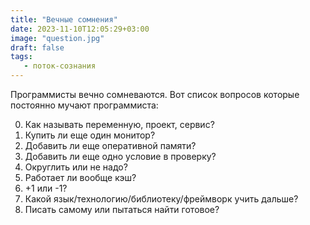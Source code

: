 ```yaml
---
title: "Вечные сомнения"
date: 2023-11-10T12:05:29+03:00
image: "question.jpg"
draft: false
tags:
   - поток-сознания
---
```


Программисты вечно сомневаются. Вот список вопросов которые постоянно мучают программиста:

0) Как называть переменную, проект, сервис?
1) Купить ли еще один монитор?
2) Добавить ли еще оперативной памяти?
3) Добавить ли еще одно условие в проверку?
4) Округлить или не надо?
5) Работает ли вообще кэш?
6) +1 или -1?
7) Какой язык/технологию/библиотеку/фреймворк учить дальше?
8) Писать самому или пытаться найти готовое?

